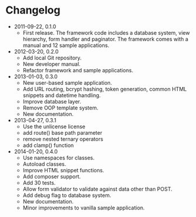 # Changelog

- 2011-09-22, 0.1.0
    - First release. The framework code includes a database system, view hierarchy, form handler and paginator. The framework comes with a manual and 12 sample applications.
- 2012-03-20, 0.2.0
    - Add local Git repository.
    - New developer manual.
    - Refactor framework and sample applications.
- 2013-01-03, 0.3.0
    - New user-based sample application.
    - Add URL routing, bcrypt hashing, token generation, common HTML snippets and datetime handling.
    - Improve database layer.
    - Remove OOP template system.
    - New documentation.
- 2013-04-27, 0.3.1
    - Use the unlicense license
    - add route() base path parameter
    - remove nested ternary operators
    - add clamp() function
- 2014-01-20, 0.4.0
    - Use namespaces for classes.
    - Autoload classes.
    - Improve HTML snippet functions.
    - Add composer support.
    - Add 30 tests.
    - Allow form validator to validate against data other than POST.
    - Add debug flag to database system.
    - New documentation.
    - Minor improvements to vanilla sample application.